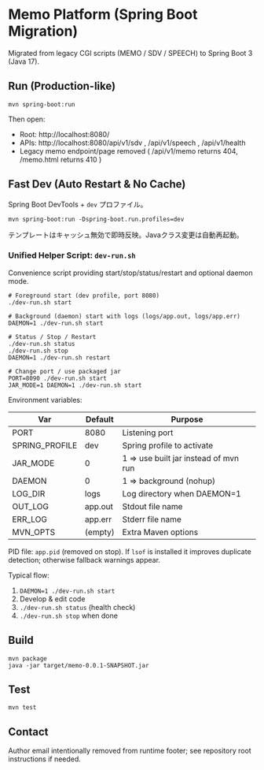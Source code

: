 # Memo Platform (Spring Boot Migration)

Migrated from legacy CGI scripts (MEMO / SDV / SPEECH) to Spring Boot 3 (Java 17).

## Run (Production-like)
```
mvn spring-boot:run
```
Then open:
- Root: http://localhost:8080/
- APIs: http://localhost:8080/api/v1/sdv , /api/v1/speech , /api/v1/health
- Legacy memo endpoint/page removed ( /api/v1/memo returns 404, /memo.html returns 410 )

## Fast Dev (Auto Restart & No Cache)
Spring Boot DevTools + `dev` プロファイル。
```
mvn spring-boot:run -Dspring-boot.run.profiles=dev
```
テンプレートはキャッシュ無効で即時反映。Javaクラス変更は自動再起動。

### Unified Helper Script: `dev-run.sh`
Convenience script providing start/stop/status/restart and optional daemon mode.

```
# Foreground start (dev profile, port 8080)
./dev-run.sh start

# Background (daemon) start with logs (logs/app.out, logs/app.err)
DAEMON=1 ./dev-run.sh start

# Status / Stop / Restart
./dev-run.sh status
./dev-run.sh stop
DAEMON=1 ./dev-run.sh restart

# Change port / use packaged jar
PORT=8090 ./dev-run.sh start
JAR_MODE=1 DAEMON=1 ./dev-run.sh start
```
Environment variables:

| Var | Default | Purpose |
|-----|---------|---------|
| PORT | 8080 | Listening port |
| SPRING_PROFILE | dev | Spring profile to activate |
| JAR_MODE | 0 | 1 => use built jar instead of mvn run |
| DAEMON | 0 | 1 => background (nohup) |
| LOG_DIR | logs | Log directory when DAEMON=1 |
| OUT_LOG | app.out | Stdout file name |
| ERR_LOG | app.err | Stderr file name |
| MVN_OPTS | (empty) | Extra Maven options |

PID file: `app.pid` (removed on stop). If `lsof` is installed it improves duplicate detection; otherwise fallback warnings appear.

Typical flow:
1. `DAEMON=1 ./dev-run.sh start`
2. Develop & edit code
3. `./dev-run.sh status` (health check)
4. `./dev-run.sh stop` when done

## Build
```
mvn package
java -jar target/memo-0.0.1-SNAPSHOT.jar
```

## Test
```
mvn test
```

## Contact
Author email intentionally removed from runtime footer; see repository root instructions if needed.
